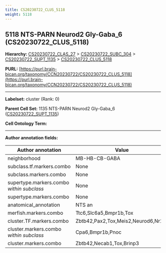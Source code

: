 ```yaml
---
title: CS20230722_CLUS_5118
weight: 5118
---
```

## 5118 NTS-PARN Neurod2 Gly-Gaba_6 (CS20230722_CLUS_5118)
<b>Hierarchy: </b>
[CS20230722_CLAS_27](../CS20230722_CLAS_27) >
[CS20230722_SUBC_304](../CS20230722_SUBC_304) >
[CS20230722_SUPT_1135](../CS20230722_SUPT_1135) >
[CS20230722_CLUS_5118](../CS20230722_CLUS_5118)

**PURL:** [https://purl.brain-bican.org/taxonomy/CCN20230722/CS20230722_CLUS_5118](https://purl.brain-bican.org/taxonomy/CCN20230722/CS20230722_CLUS_5118)

---


**Labelset:** cluster (Rank: 0)

**Parent Cell Set:** 1135 NTS-PARN Neurod2 Gly-Gaba_6 ([CS20230722_SUPT_1135](../CS20230722_SUPT_1135))



**Cell Ontology Term:** 

[MARKER GENES.]: #


---

[TRANSFERRED ANNOTATIONS.]: #


[AUTHOR ANNOTATION FIELDS.]: #


**Author annotation fields:**

| Author annotation | Value |
|-------------------|-------|
|neighborhood|MB-HB-CB-GABA|
|subclass.tf.markers.combo|None|
|subclass.markers.combo|None|
|supertype.markers.combo _within subclass_|None|
|supertype.markers.combo|None|
|anatomical_annotation|NTS an|
|merfish.markers.combo|Ttc6,Slc6a5,Bmpr1b,Tox|
|cluster.TF.markers.combo|Zbtb42,Pax2,Tox,Meis2,Neurod6,Nr2f1|
|cluster.markers.combo _within subclass_|Cpa6,Bmpr1b,Pnoc|
|cluster.markers.combo|Zbtb42,Necab1,Tox,Brinp3|
